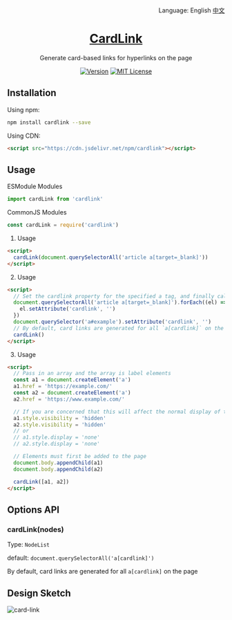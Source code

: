 <div align="right">
  Language:
  English
  <a title="中文" href="/README.md">中文</a>
</div>

<h1 align="center"><a href="https://github.com/Lete114/CardLink" target="_blank">CardLink</a></h1>
<p align="center">Generate card-based links for hyperlinks on the page</p>

<p align="center">
    <a href="https://github.com/Lete114/CardLink/releases/"><img src="https://img.shields.io/npm/v/cardlink?logo=npm" alt="Version"></a>
    <a href="https://github.com/Lete114/CardLink/blob/master/LICENSE"><img src="https://img.shields.io/npm/l/cardlink?color=FF5531" alt="MIT License"></a>
</p>

## Installation

Using npm:

```bash
npm install cardlink --save
```

Using CDN:

```html
<script src="https://cdn.jsdelivr.net/npm/cardlink"></script>
```

## Usage

ESModule Modules

```js
import cardLink from 'cardlink'
```

CommonJS Modules

```js
const cardLink = require('cardlink')
```

1. Usage

```html
<script>
  cardLink(document.querySelectorAll('article a[target=_blank]'))
</script>
```

2. Usage

```html
<script>
  // Set the cardlink property for the specified a tag, and finally call cardLink()
  document.querySelectorAll('article a[target=_blank]').forEach((el) => {
    el.setAttribute('cardlink', '')
  })
  document.querySelector('a#example').setAttribute('cardlink', '')
  // By default, card links are generated for all `a[cardlink]` on the page
  cardLink()
</script>
```

3. Usage

```html
<script>
  // Pass in an array and the array is label elements
  const a1 = document.createElement('a')
  a1.href = 'https://example.com/'
  const a2 = document.createElement('a')
  a2.href = 'https://www.example.com/'

  // If you are concerned that this will affect the normal display of the page, you can hide it
  a1.style.visibility = 'hidden'
  a2.style.visibility = 'hidden'
  // or
  // a1.style.display = 'none'
  // a2.style.display = 'none'

  // Elements must first be added to the page
  document.body.appendChild(a1)
  document.body.appendChild(a2)

  cardLink([a1, a2])
</script>
```

## Options API

### cardLink(nodes)

Type: `NodeList`

default: `document.querySelectorAll('a[cardlink]')`

By default, card links are generated for all `a[cardlink]` on the page

## Design Sketch

![card-link](https://user-images.githubusercontent.com/48512251/176334068-9eaaefeb-baa1-4a45-8dd8-7d0cbe6c6f29.png)
